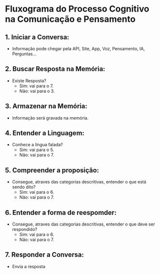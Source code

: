 # Fluxograma do Processo Cognitivo na Comunicação e Pensamento

## 1. **Iniciar a Conversa:**

- Informação pode chegar pela API, Site, App, Voz, Pensamento, IA, Perguntas...

## 2. **Buscar Resposta na Memória:**

- Existe Resposta?
  - Sim: vai para o 7.
  - Não: vai para o 3.

## 3. **Armazenar na Memória:**

- Informação será gravada na memória.

## 4. **Entender a Linguagem:**

- Conhece a língua falada?
  - Sim: vai para o 5.
  - Não: vai para o 7.

## 5. **Compreender a proposição:**

- Consegue, atraves das categorias descritivas, entender o que está sendo dito?
  - Sim: vai para o 6.
  - Não: vai para o 7.

## 6. **Entender a forma de reespomder:**

- Consegue, atraves das categorias descritivas, entender o que deve ser respondido?
  - Sim: vai para o 6.
  - Não: vai para o 7.

## 7. **Responder a Conversa:**

- Envia a resposta
